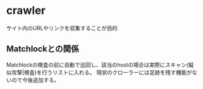 # crawler
サイト内のURLやリンクを収集することが目的
## Matchlockとの関係
Matchlockの検査の前に自動で巡回し、該当のhostの場合は実際にスキャン(擬似攻撃|検査)を行うリストに入れる。
現状のクローラーには足跡を残す機能がないので今後追加する。
